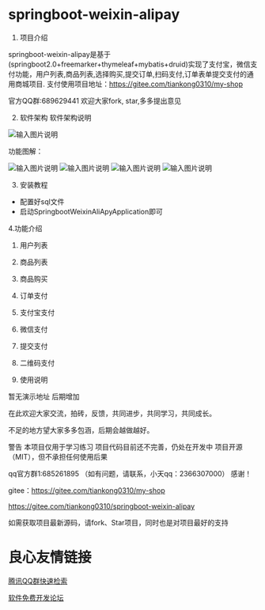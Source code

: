 # springboot-weixin-alipay

1. 项目介绍

springboot-weixin-alipay是基于(springboot2.0+freemarker+thymeleaf+mybatis+druid)实现了支付宝，微信支付功能，用户列表,商品列表,选择购买,提交订单,扫码支付,订单表单提交支付的通用商城项目. 支付使用项目地址：https://gitee.com/tiankong0310/my-shop

官方QQ群:689629441 欢迎大家fork, star,多多提出意见


2. 软件架构
软件架构说明

![输入图片说明](https://gitee.com/uploads/images/2018/0626/234330_868e2086_1951565.jpeg "WechatIMG52.jpg")

功能图解：

![输入图片说明](https://gitee.com/uploads/images/2018/0626/225738_48e601d6_1951565.jpeg "WechatIMG46.jpg")
![输入图片说明](https://gitee.com/uploads/images/2018/0626/225817_bfd9eb37_1951565.jpeg "WechatIMG47.jpg")
![输入图片说明](https://gitee.com/uploads/images/2018/0626/225831_85d18a75_1951565.jpeg "WechatIMG48.jpg")
![输入图片说明](https://gitee.com/uploads/images/2018/0626/225856_da0aec8a_1951565.jpeg "WechatIMG49.jpg")

3. 安装教程

- 配置好sql文件
- 启动SpringbootWeixinAliApyApplication即可

4.功能介绍

1. 用户列表
1. 商品列表
1. 商品购买
1. 订单支付
1. 支付宝支付
1. 微信支付
1. 提交支付
1. 二维码支付

5. 使用说明

暂无演示地址 后期增加

在此欢迎大家交流，拍砖，反馈，共同进步，共同学习，共同成长。

不足的地方望大家多多包涵，后期会越做越好。

警告 本项目仅用于学习练习 项目代码目前还不完善，仍处在开发中 项目开源（MIT），但不承担任何使用后果

qq官方群1:685261895 （如有问题，请联系，小天qq：2366307000） 感谢！

gitee：https://gitee.com/tiankong0310/my-shop

https://gitee.com/tiankong0310/springboot-weixin-alipay

如需获取项目最新源码，请fork、Star项目，同时也是对项目最好的支持

 # 良心友情链接

[腾讯QQ群快速检索](http://u.720life.cn/s/8cf73f7c)

[软件免费开发论坛](http://u.720life.cn/s/bbb01dc0)